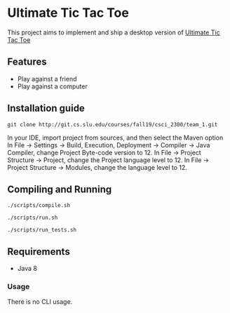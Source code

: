 # Ultimate Tic Tac Toe
This project aims to implement and ship a desktop version of [Ultimate Tic Tac Toe](https://en.wikipedia.org/wiki/Ultimate_tic-tac-toe)

## Features
  - Play against a friend
  - Play against a computer

## Installation guide
```git clone http://git.cs.slu.edu/courses/fall19/csci_2300/team_1.git```

In your IDE, import project from sources, and then select the Maven option
In File -> Settings -> Build, Execution, Deployment -> Compiler -> Java Compiler, change Project Byte-code version to 12. 
In File -> Project Structure -> Project, change the Project language level to 12.
In File -> Project Structure -> Modules, change the language level to 12.

## Compiling and Running

```./scripts/compile.sh```

```./scripts/run.sh```

```./scripts/run_tests.sh```


## Requirements
  - Java 8

### Usage
There is no CLI usage.
